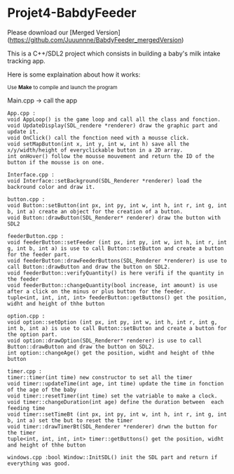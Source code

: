 # Projet4-BabdyFeeder

Please download our [Merged Version] (https://github.com/Juuunnne/BabdyFeeder_mergedVersion)

This is a C++/SDL2 project which consists in building a baby's milk intake tracking app.

Here is some explaination about how it works:

<sub>Use __Make__ to compile and launch the program</sub>


Main.cpp -> call the app
```
App.cpp : 
void AppLoop() is the game loop and call all the class and fonction. 
void UpdateDisplay(SDL_rendere *renderer) draw the graphic part and update it.
void OnClick() call the fonction need with a mousse click.
void setMapButton(int x, int y, int w, int h) save all the x/y/width/height of everyclickable button in a 2D array.
int onHover() follow the mousse mouvement and return the ID of the button if the mousse is on one. 
```      
```      
Interface.cpp : 
void Interface::setBackground(SDL_Renderer *renderer) load the backround color and draw it.
```      
```      
button.cpp : 
void Button::setButton(int px, int py, int w, int h, int r, int g, int b, int a) create an object for the creation of a button.
void Button::drawButton(SDL_Renderer* renderer) draw the button with SDL2
```      
```      
feederButton.cpp : 
void feederButton::setFeeder (int px, int py, int w, int h, int r, int g, int b, int a) is use to call Button::setButton and create a button for the feeder part.
void feederButton::drawFeederButtons(SDL_Renderer *renderer) is use to call Button::drawButton and draw the button on SDL2.
void feederButton::verifyQuantity() is here verifi if the quantity in the feeder 
void feederButton::changeQuantity(bool increase, int amount) is use after a click on the minus or plus button for the feeder.
tuple<int, int, int, int> feederButton::getButtons() get the position, widht and height of thhe button
```      
```      
option.cpp :
void option::setOption (int px, int py, int w, int h, int r, int g, int b, int a) is use to call Button::setButton and create a button for the option part.
void option::drawOption(SDL_Renderer* renderer) is use to call Button::drawButton and draw the button on SDL2.
int option::changeAge() get the position, widht and height of thhe button
```      
```      
timer.cpp :
timer::timer(int time) new constructor to set all the timer
void timer::updateTime(int age, int time) update the time in fonction of the age of the baby
void timer::resetTimer(int time) set the vatriable to make a clock.
void timer::changeDuration(int age) define the duration between  each feeding time
void timer::setTimeBt (int px, int py, int w, int h, int r, int g, int b, int a) set the but to reset the timer
void timer::drawTimerBt(SDL_Renderer *renderer) drwn the button for the timer
tuple<int, int, int, int> timer::getButtons() get the position, widht and height of thhe button
```      
```      
windows.cpp :bool Window::InitSDL() init the SDL part and return if everything was good. 
```       
